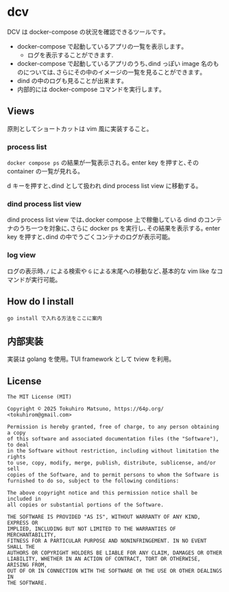 # dcv

DCV は docker-compose の状況を確認できるツールです｡

- docker-compose で起動しているアプリの一覧を表示します｡
    - ログを表示することができます.
- docker-compose で起動しているアプリのうち､dind っぽい image 名のものについては､さらにその中のイメージの一覧を見ることができます｡
- dind の中のログも見ることが出来ます｡
- 内部的には docker-compose コマンドを実行します｡

## Views

原則としてショートカットは vim 風に実装すること｡

### process list

`docker compose ps` の結果が一覧表示される｡
enter key を押すと､その container の一覧が見れる｡

d キーを押すと､dind として扱われ dind process list view に移動する｡

### dind process list view

dind process list view では､docker compose 上で稼働している dind のコンテナのうち一つを対象に､さらに docker ps を実行し､その結果を表示する｡
enter key を押すと､dind の中でうごくコンテナのログが表示可能｡

### log view

ログの表示時､`/` による検索や `G` による末尾への移動など､基本的な vim like なコマンドが実行可能｡

## How do I install

`go install で入れる方法をここに案内`

## 内部実装

実装は golang を使用｡
TUI framework として tview を利用｡

## License

```
The MIT License (MIT)

Copyright © 2025 Tokuhiro Matsuno, https://64p.org/ <tokuhirom@gmail.com>

Permission is hereby granted, free of charge, to any person obtaining a copy
of this software and associated documentation files (the "Software"), to deal
in the Software without restriction, including without limitation the rights
to use, copy, modify, merge, publish, distribute, sublicense, and/or sell
copies of the Software, and to permit persons to whom the Software is
furnished to do so, subject to the following conditions:

The above copyright notice and this permission notice shall be included in
all copies or substantial portions of the Software.

THE SOFTWARE IS PROVIDED "AS IS", WITHOUT WARRANTY OF ANY KIND, EXPRESS OR
IMPLIED, INCLUDING BUT NOT LIMITED TO THE WARRANTIES OF MERCHANTABILITY,
FITNESS FOR A PARTICULAR PURPOSE AND NONINFRINGEMENT. IN NO EVENT SHALL THE
AUTHORS OR COPYRIGHT HOLDERS BE LIABLE FOR ANY CLAIM, DAMAGES OR OTHER
LIABILITY, WHETHER IN AN ACTION OF CONTRACT, TORT OR OTHERWISE, ARISING FROM,
OUT OF OR IN CONNECTION WITH THE SOFTWARE OR THE USE OR OTHER DEALINGS IN
THE SOFTWARE.
```

